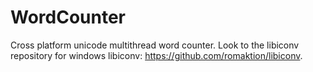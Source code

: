 # WordCounter
Cross platform unicode multithread word counter.
Look to the libiconv repository for windows libiconv: https://github.com/romaktion/libiconv.
